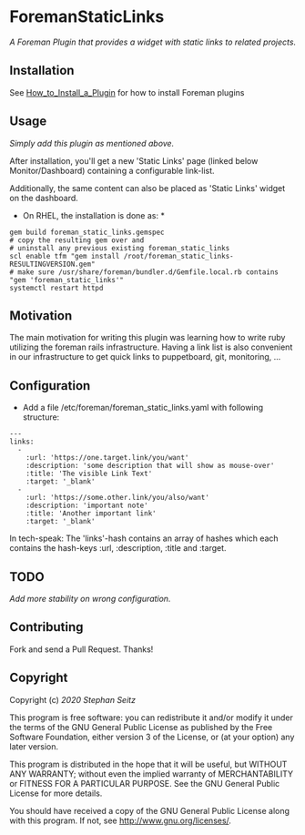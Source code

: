 # ForemanStaticLinks

*A Foreman Plugin that provides a widget with static links to related projects.*

## Installation

See [How_to_Install_a_Plugin](http://projects.theforeman.org/projects/foreman/wiki/How_to_Install_a_Plugin)
for how to install Foreman plugins

## Usage

*Simply add this plugin as mentioned above.*

After installation, you'll get a new 'Static Links' page (linked below Monitor/Dashboard) containing a configurable link-list.

Additionally, the same content can also be placed as 'Static Links' widget  on the dashboard.


* On RHEL, the installation is done as: *
```
gem build foreman_static_links.gemspec
# copy the resulting gem over and
# uninstall any previous existing foreman_static_links
scl enable tfm "gem install /root/foreman_static_links-RESULTINGVERSION.gem"
# make sure /usr/share/foreman/bundler.d/Gemfile.local.rb contains "gem 'foreman_static_links'"
systemctl restart httpd
```

## Motivation

The main motivation for writing this plugin was learning how to write ruby utilizing the foreman rails infrastructure.
Having a link list is also convenient in our infrastructure to get quick links to puppetboard, git, monitoring, ...


## Configuration

* Add a file /etc/foreman/foreman_static_links.yaml with following structure:
```
---
links:
  -
    :url: 'https://one.target.link/you/want'
    :description: 'some description that will show as mouse-over'
    :title: 'The visible Link Text'
    :target: '_blank'
  -
    :url: 'https://some.other.link/you/also/want'
    :description: 'important note'
    :title: 'Another important link'
    :target: '_blank'
```

In tech-speak: The 'links'-hash contains an array of hashes which each contains the hash-keys :url, :description, :title and :target.

## TODO

*Add more stability on wrong configuration.*

## Contributing

Fork and send a Pull Request. Thanks!

## Copyright

Copyright (c) *2020* *Stephan Seitz*

This program is free software: you can redistribute it and/or modify
it under the terms of the GNU General Public License as published by
the Free Software Foundation, either version 3 of the License, or
(at your option) any later version.

This program is distributed in the hope that it will be useful,
but WITHOUT ANY WARRANTY; without even the implied warranty of
MERCHANTABILITY or FITNESS FOR A PARTICULAR PURPOSE.  See the
GNU General Public License for more details.

You should have received a copy of the GNU General Public License
along with this program.  If not, see <http://www.gnu.org/licenses/>.

